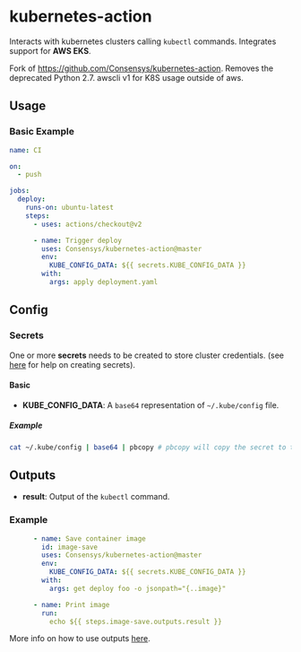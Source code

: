 kubernetes-action
=============
Interacts with kubernetes clusters calling `kubectl` commands. Integrates support for **AWS EKS**.

Fork of https://github.com/Consensys/kubernetes-action. Removes the deprecated Python 2.7. awscli v1 for K8S usage outside of aws.
## Usage

### Basic Example

```yml
name: CI

on:
  - push

jobs:
  deploy:
    runs-on: ubuntu-latest
    steps:
      - uses: actions/checkout@v2

      - name: Trigger deploy
        uses: Consensys/kubernetes-action@master
        env:
          KUBE_CONFIG_DATA: ${{ secrets.KUBE_CONFIG_DATA }}
        with:
          args: apply deployment.yaml
```


## Config

### Secrets

One or more **secrets** needs to be created to store cluster credentials. (see [here](https://help.github.com/en/actions/automating-your-workflow-with-github-actions/creating-and-using-encrypted-secrets) for help on creating secrets). 

#### Basic
- **KUBE_CONFIG_DATA**: A `base64` representation of `~/.kube/config` file.

##### Example
```bash
cat ~/.kube/config | base64 | pbcopy # pbcopy will copy the secret to the clipboard (Mac OSX only)
```

## Outputs

- **result**: Output of the `kubectl` command.

### Example
```yaml
      - name: Save container image
        id: image-save
        uses: Consensys/kubernetes-action@master
        env:
          KUBE_CONFIG_DATA: ${{ secrets.KUBE_CONFIG_DATA }}
        with:
          args: get deploy foo -o jsonpath="{..image}"

      - name: Print image
        run: 
          echo ${{ steps.image-save.outputs.result }}
```

More info on how to use outputs [here](https://help.github.com/en/actions/automating-your-workflow-with-github-actions/metadata-syntax-for-github-actions#outputs).

